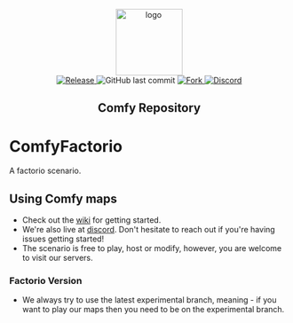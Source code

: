 <p align="center">
  <a href="https://getcomfy.eu/">
    <img alt="logo" src="https://cdn.discordapp.com/icons/433039858794233858/a_ca6daa1189d44955478d0e0ba6e2effb.gif?size=128" width="120">
  </a>
  <br>
  <a href="https://github.com/ComfyFactory/ComfyFactorio/tags">
    <img src="https://img.shields.io/github/tag/ComfyFactory/ComfyFactorio.svg?label=Release" alt="Release">
  </a>
    <img alt="GitHub last commit" src="https://img.shields.io/github/last-commit/comfyFactory/ComfyFactorio.svg">
  <a href="http://github.com/ComfyFactory/ComfyFactorio/fork">
    <img src="https://img.shields.io/github/forks/ComfyFactory/ComfyFactorio.svg?label=Forks" alt="Fork">
  </a>
  <a href="https://getcomfy.eu/discord">
    <img src="https://discordapp.com/api/guilds/433039858794233858/widget.png?style=shield" alt="Discord">
  </a>
</p>
<h2 align="center">Comfy Repository</h2>

# ComfyFactorio

A factorio scenario.

## Using Comfy maps

- Check out the [wiki](https://github.com/ComfyFactory/ComfyFactorio/wiki/Getting-started) for getting started.
- We're also live at [discord](https://getcomfy.eu/discord). Don't hesitate to reach out if you're having issues getting started!
- The scenario is free to play, host or modify, however, you are welcome to visit our servers.

### Factorio Version

- We always try to use the latest experimental branch, meaning - if you want to play our maps then you need to be on the experimental branch.
